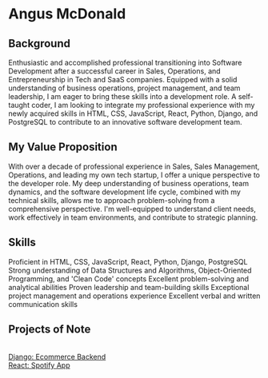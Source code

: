 <h1>Angus McDonald</>
<h2>Background</h2>
Enthusiastic and accomplished professional transitioning into Software Development after a successful career in Sales, Operations, and Entrepreneurship in Tech and SaaS companies. Equipped with a solid understanding of business operations, project management, and team leadership, I am eager to bring these skills into a development role. A self-taught coder, I am looking to integrate my professional experience with my newly acquired skills in HTML, CSS, JavaScript, React, Python, Django, and PostgreSQL to contribute to an innovative software development team.

<h2>My Value Proposition</h2>
With over a decade of professional experience in Sales, Sales Management, Operations, and leading my own tech startup, I offer a unique perspective to the developer role. My deep understanding of business operations, team dynamics, and the software development life cycle, combined with my technical skills, allows me to approach problem-solving from a comprehensive perspective. I'm well-equipped to understand client needs, work effectively in team environments, and contribute to strategic planning.

<h2>Skills</h2>
Proficient in HTML, CSS, JavaScript, React, Python, Django, PostgreSQL
Strong understanding of Data Structures and Algorithms, Object-Oriented Programming, and 'Clean Code' concepts
Excellent problem-solving and analytical abilities
Proven leadership and team-building skills
Exceptional project management and operations experience
Excellent verbal and written communication skills

<h2>Projects of Note</h2><br>
<a href="https://github.com/banga87/storefront3_v2">Django: Ecommerce Backend</a><br>
<a href="https://github.com/banga87/spotify-clone-2">React: Spotify App</a><br>
<br>
<!---
banga87/banga87 is a ✨ special ✨ repository because its `README.md` (this file) appears on your GitHub profile.
You can click the Preview link to take a look at your changes.
--->


